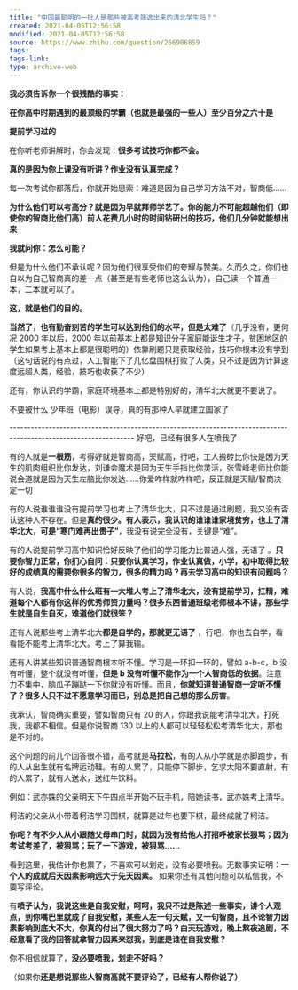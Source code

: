 ```yaml
---
title: "中国最聪明的一批人是那些被高考筛选出来的清北学生吗？"
created: 2021-04-05T12:56:58
modified: 2021-04-05T12:56:58
source: https://www.zhihu.com/question/266906859
tags:
tags-link:
type: archive-web
---
```

**我必须告诉你一个很残酷的事实：**

**在你高中时期遇到的最顶级的学霸（也就是最强的一些人）至少百分之六十是**

**提前学习过的**

在你听老师讲解时，你会发现：**很多考试技巧你都不会。**

**真的是因为你上课没有听讲？作业没有认真完成？**

每一次考试你都落后，你就开始思索：难道是因为自己学习方法不对，智商低……

**为什么他们可以考高分？就是因为早就拜师学艺了。你的能力不可能超越他们（即使你的智商比他们高）前人花费几小时的时间钻研出的技巧，他们几分钟就能想出来**

**我就问你：怎么可能？**

但是为什么他们不承认呢？因为他们很享受你们的夸耀与赞美。久而久之，你们也自以为自己智商真的差一点（甚至是有些老师也这么认为），自己读一个普通一本，二本就可以了。

**这，就是他们的目的。**

**当然了，也有勤奋刻苦的学生可以达到他们的水平，但是太难了**（几乎没有，更何况 2000 年以后，2000 年以前基本上都是知识分子家庭能诞生才子，贫困地区的学生如果考上基本上都是很聪明的）依靠刷题只是获取经验，技巧你根本没有学到（这句话说的有点过，人工智能下了几亿盘围棋打败了人类，只不过是因为计算速度远超人类，经验，技巧也收获了不少）

还有，你认识的学霸，家庭环境基本上都是特别好的，清华北大就更不要说了。

不要被什么 少年班（电影）误导，真的有那种人早就建立国家了

----------------------------------------------------------------------------------------------------------------- 好吧，已经有很多人在喷我了

有的人就是**一根筋**，考得好就是智商高，天赋高，行吧，工人搬砖比你快是因为天生的肌肉组织比你发达，刘谦会魔术是因为天生手指比你灵活，张雪峰老师比你能说会道就是因为天生左脑比你发达……你爱咋样就咋样吧，反正就是天赋/智商决定一切

有的人说谁谁谁没有提前学习也考上了清华北大，只不过是通过刷题，我又没有否认这种人不存在。但是**真的很少。**有人表示，我认识的谁谁谁家境贫穷，也上了清华北大，可是**“寒门难再出贵子”**，我没有说完全没有，关键是“难”。

有的人说提前学习高中知识恰好反映了他们的学习能力比普通人强，无语了 。**只要你智力正常，你扪心自问：只要你认真学习，作业认真做，小学，初中取得比较好的成绩真的需要你很多的智力，很多的精力吗？再去学习高中的知识有问题吗？**

有人说，**我高中什么什么班有一大堆人考上了清华北大，没有提前学习，扛精，难道每个人都有你这样的优秀师资力量吗？很多东西普通班级老师根本不讲，那些学生就是自生自灭，难道他们就很笨？**

还有人说那些考上清华北大**都是自学的，**那就更**无语了** ，行吧，你也去自学，看看能不能考上清华北大。考上了算我输。

还有人讲某些知识普通智商根本听不懂。学习是一环扣一环的，譬如 a-b-c，b 没有听懂，整个就没有听懂，**但是 b 没有听懂不能作为一个人智商低的依据**。注意力不集中，脑瓜子蹦跶一下你就没有听懂。而且，**你就知道普通智商一定听不懂了？很多人只不过不愿意学习而已，别总是把自己想的那么厉害**。

我承认，智商确实重要，譬如智商只有 20 的人，你跟我说能考清华北大，打死我，我都不相信。但是你说智商 130 以上的人都可以轻轻松松考清华北大，那也是不对的。

这个问题的前几个回答很不错，高考就是**马拉松**，有的人从小学就是赤脚跑步，有的人从出生就有名牌运动鞋。有的人累了，只能停下脚步，乞求太阳不要直射，有的人累了，就有人送水，送红牛饮料。

例如：武亦姝的父亲明天下午四点半开始不玩手机，陪她读书，武亦姝考上清华。

柯洁的父亲从小带着柯洁学习围棋，就算是过年也要下棋，最终成就了柯洁。

**你呢？有不少人从小跟随父母串门时，就因为没有给他人打招呼被家长狠骂；因为考试考差了，被狠骂；玩了一下游戏，被狠骂……**

看到这里，我估计你也累了，不喜欢可以划走，没有必要喷我。无数事实证明：**一个人的成就后天因素影响远大于先天因素。** 如果你还有其他问题可以私信我，不要写评论。

有**喷子认为，我说这些是自我安慰，呵呵，我只不过是陈述一些事实，讲个人观点，到你嘴巴里就成了自我安慰，某些人左一句天赋，又一句智商，且不论智力因素影响到底大不大，你真的付出了很大努力了吗？白天玩游戏，晚上熬夜追剧，不经意看了我的回答就拿智力因素来怼我，到底是谁在自我安慰？**

你不相信就算了，**没必要喷我，划走不好吗？**

（如果你**还是想说那些人智商高就不要评论了，已经有人帮你说了）**